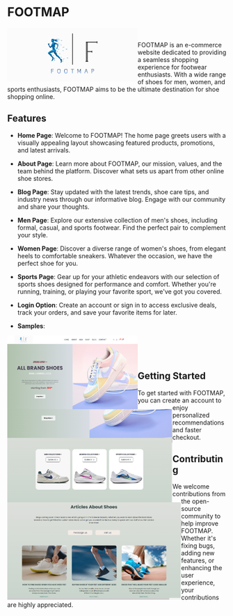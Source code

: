 # FOOTMAP
<img align="left" alt="coding" width="300" padding-top="50px" src="https://github.com/Diganta02/FOOTMAP-e-commerce-/blob/main/logo4.jpg"><br>


FOOTMAP is an e-commerce website dedicated to providing a seamless shopping experience for footwear enthusiasts. With a wide range of shoes for men, women, and sports enthusiasts, FOOTMAP aims to be the ultimate destination for shoe shopping online.

## Features

- **Home Page**: Welcome to FOOTMAP! The home page greets users with a visually appealing layout showcasing featured products, promotions, and latest arrivals.

- **About Page**: Learn more about FOOTMAP, our mission, values, and the team behind the platform. Discover what sets us apart from other online shoe stores.

- **Blog Page**: Stay updated with the latest trends, shoe care tips, and industry news through our informative blog. Engage with our community and share your thoughts.

- **Men Page**: Explore our extensive collection of men's shoes, including formal, casual, and sports footwear. Find the perfect pair to complement your style.

- **Women Page**: Discover a diverse range of women's shoes, from elegant heels to comfortable sneakers. Whatever the occasion, we have the perfect shoe for you.

- **Sports Page**: Gear up for your athletic endeavors with our selection of sports shoes designed for performance and comfort. Whether you're running, training, or playing your favorite sport, we've got you covered.

- **Login Option**: Create an account or sign in to access exclusive deals, track your orders, and save your favorite items for later.

- **Samples**: <br>
<img align="left" alt="coding" width="300" padding-top="50px" margin-right="100px" src="https://github.com/Diganta02/FOOTMAP-e-commerce-/blob/main/index.png">
<br>
<img align="left" alt="coding" width="380" padding-top="0px" margin-top="0px" src="https://github.com/Diganta02/FOOTMAP-e-commerce-/blob/main/goto.png">
<br>
<img align="left" alt="coding" width="400" padding-top="0px" padding-right="10px" src="https://github.com/Diganta02/FOOTMAP-e-commerce-/blob/main/blog.png">
<br>




## Getting Started

To get started with FOOTMAP, you can create an account to enjoy personalized recommendations and faster checkout.

## Contributing

We welcome contributions from the open-source community to help improve FOOTMAP. Whether it's fixing bugs, adding new features, or enhancing the user experience, your contributions are highly appreciated.

